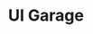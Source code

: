 ---
title: 'UI Garage'
description: 'Specific design patterns for Web, iOS, Android and Mac. Featured #1 Product of the Day on Product Hunt'
link: 'https://uigarage.net/'
imageURL: 'https://res.cloudinary.com/dc6mrv5cb/image/upload/v1718792899/personal-resources/ui-stuff/uigarage.net__id0ez7_qf4whx.webp'
---